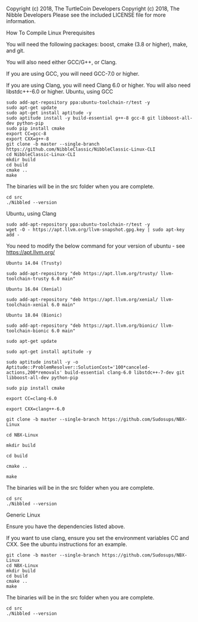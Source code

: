 Copyright (c) 2018, The TurtleCoin Developers
Copyright (c) 2018, The Nibble Developers
Please see the included LICENSE file for more information.

How To Compile
Linux
Prerequisites

You will need the following packages: boost, cmake (3.8 or higher), make, and git.

You will also need either GCC/G++, or Clang.

If you are using GCC, you will need GCC-7.0 or higher.

If you are using Clang, you will need Clang 6.0 or higher. You will also need libstdc++-6.0 or higher.
Ubuntu, using GCC

    sudo add-apt-repository ppa:ubuntu-toolchain-r/test -y
    sudo apt-get update
    sudo apt-get install aptitude -y
    sudo aptitude install -y build-essential g++-8 gcc-8 git libboost-all-dev python-pip
    sudo pip install cmake
    export CC=gcc-8
    export CXX=g++-8
    git clone -b master --single-branch https://github.com/NibbleClassic/NibbleClassic-Linux-CLI
    cd NibbleClassic-Linux-CLI
    mkdir build
    cd build
    cmake ..
    make

The binaries will be in the src folder when you are complete.

    cd src
    ./Nibbled --version

Ubuntu, using Clang

    sudo add-apt-repository ppa:ubuntu-toolchain-r/test -y
    wget -O - https://apt.llvm.org/llvm-snapshot.gpg.key | sudo apt-key add -

You need to modify the below command for your version of ubuntu - see https://apt.llvm.org/

    Ubuntu 14.04 (Trusty)

    sudo add-apt-repository "deb https://apt.llvm.org/trusty/ llvm-toolchain-trusty 6.0 main"

    Ubuntu 16.04 (Xenial)

    sudo add-apt-repository "deb https://apt.llvm.org/xenial/ llvm-toolchain-xenial 6.0 main"

    Ubuntu 18.04 (Bionic)

    sudo add-apt-repository "deb https://apt.llvm.org/bionic/ llvm-toolchain-bionic 6.0 main"

    sudo apt-get update

    sudo apt-get install aptitude -y

    sudo aptitude install -y -o Aptitude::ProblemResolver::SolutionCost='100*canceled-actions,200*removals' build-essential clang-6.0 libstdc++-7-dev git libboost-all-dev python-pip

    sudo pip install cmake

    export CC=clang-6.0

    export CXX=clang++-6.0

    git clone -b master --single-branch https://github.com/Sudosups/NBX-Linux

    cd NBX-Linux

    mkdir build

    cd build

    cmake ..

    make

The binaries will be in the src folder when you are complete.

    cd src
    ./Nibbled --version

Generic Linux

Ensure you have the dependencies listed above.

If you want to use clang, ensure you set the environment variables CC and CXX. See the ubuntu instructions for an example.

    git clone -b master --single-branch https://github.com/Sudosups/NBX-Linux
    cd NBX-Linux
    mkdir build
    cd build
    cmake ..
    make

The binaries will be in the src folder when you are complete.

    cd src
    ./Nibbled --version




